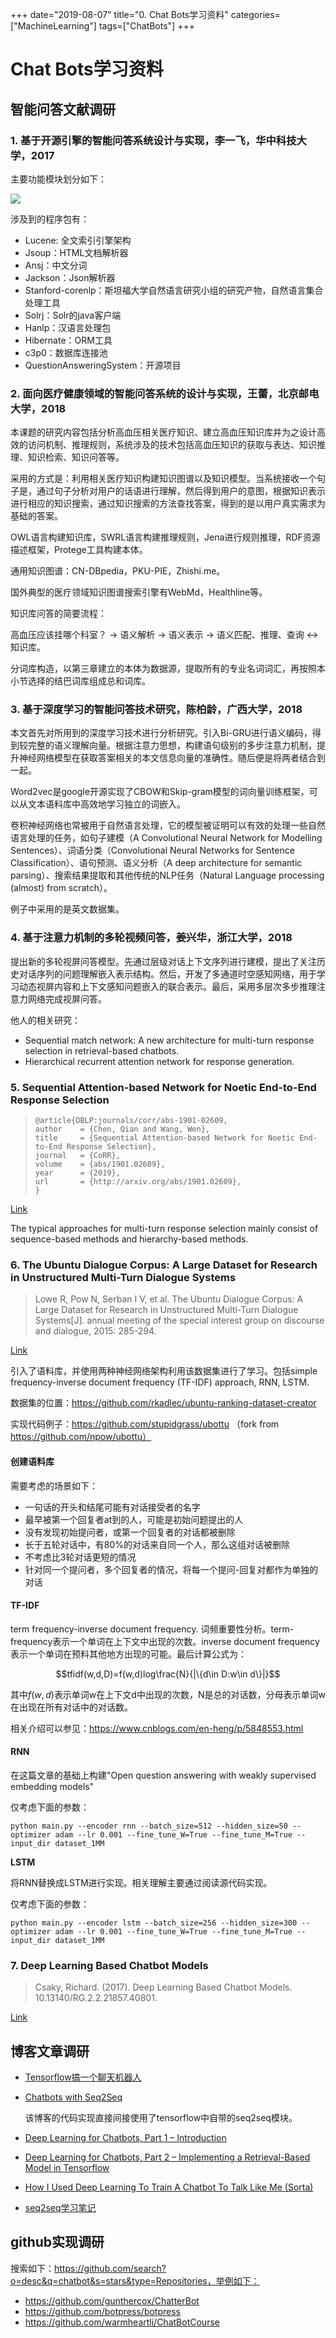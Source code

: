 +++
date="2019-08-07" 
title="0. Chat Bots学习资料"
categories=["MachineLearning"] 
tags=["ChatBots"]
+++

# Chat Bots学习资料

## 智能问答文献调研

### 1. 基于开源引擎的智能问答系统设计与实现，李一飞，华中科技大学，2017

主要功能模块划分如下：

![](/image/question_answer1.png)

涉及到的程序包有：

- Lucene: 全文索引引擎架构
- Jsoup：HTML文档解析器
- Ansj：中文分词
- Jackson：Json解析器
- Stanford-corenlp：斯坦福大学自然语言研究小组的研究产物，自然语言集合处理工具
- Solrj：Solr的java客户端
- Hanlp：汉语言处理包
- Hibernate：ORM工具
- c3p0：数据库连接池
- QuestionAnsweringSystem：开源项目

### 2. 面向医疗健康领域的智能问答系统的设计与实现，王蕾，北京邮电大学，2018

本课题的研究内容包括分析高血压相关医疗知识、建立高血压知识库并为之设计高效的访问机制、推理规则，系统涉及的技术包括高血压知识的获取与表达、知识推理、知识检索、知识问答等。

采用的方式是：利用相关医疗知识构建知识图谱以及知识模型。当系统接收一个句子是，通过句子分析对用户的话语进行理解，然后得到用户的意图，根据知识表示进行相应的知识搜索，通过知识搜索的方法查找答案，得到的是以用户真实需求为基础的答案。

OWL语言构建知识库，SWRL语言构建推理规则，Jena进行规则推理，RDF资源描述框架，Protege工具构建本体。

通用知识图谱：CN-DBpedia，PKU-PIE，Zhishi.me。

国外典型的医疗领域知识图谱搜索引擎有WebMd，Healthline等。

知识库问答的简要流程：

高血压应该挂哪个科室？ -> 语义解析 -> 语义表示 -> 语义匹配、推理、查询 <->  知识库。

分词库构造，以第三章建立的本体为数据源，提取所有的专业名词词汇，再按照本小节选择的结巴词库组成总和词库。

### 3. 基于深度学习的智能问答技术研究，陈柏龄，广西大学，2018

本文首先对所用到的深度学习技术进行分析研究。引入Bi-GRU进行语义编码，得到较完整的语义理解向量。根据注意力思想，构建语句级别的多步注意力机制，提升神经网络模型在获取答案相关的本文信息向量的准确性。随后便是将两者结合到一起。

Word2vec是google开源实现了CBOW和Skip-gram模型的词向量训练框架，可以从文本语料库中高效地学习独立的词嵌入。

卷积神经网络也常被用于自然语言处理，它的模型被证明可以有效的处理一些自然语言处理的任务，如句子建模（A Convolutional Neural Network for Modelling Sentences）、词语分类（Convolutional Neural Networks for Sentence Classification）、语句预测、语义分析（A deep architecture for semantic parsing）、搜索结果提取和其他传统的NLP任务（Natural Language processing (almost) from scratch）。

例子中采用的是英文数据集。

### 4. 基于注意力机制的多轮视频问答，姜兴华，浙江大学，2018

提出新的多轮视屏问答模型。先通过层级对话上下文序列进行建模，提出了关注历史对话序列的问题理解嵌入表示结构。然后，开发了多通道时空感知网络，用于学习动态视屏内容和上下文感知问题嵌入的联合表示。最后，采用多层次多步推理注意力网络完成视屏问答。

他人的相关研究：

- Sequential match network: A new architecture for multi-turn response selection in retrieval-based chatbots.
- Hierarchical recurrent attention network for response generation.

### 5. Sequential Attention-based Network for Noetic End-to-End Response Selection

> ```
> @article{DBLP:journals/corr/abs-1901-02609,
> author    = {Chen, Qian and Wang, Wen},
> title     = {Sequential Attention-based Network for Noetic End-to-End Response Selection},
> journal   = {CoRR},
> volume    = {abs/1901.02609},
> year      = {2019},
> url       = {http://arxiv.org/abs/1901.02609},
> }
> ```

[Link](https://arxiv.org/pdf/1901.02609.pdf)

The typical approaches for multi-turn response selection mainly consist of sequence-based methods and hierarchy-based methods.

### 6. The Ubuntu Dialogue Corpus: A Large Dataset for Research in Unstructured Multi-Turn Dialogue Systems

> Lowe R, Pow N, Serban I V, et al. The Ubuntu Dialogue Corpus: A Large Dataset for Research in Unstructured Multi-Turn Dialogue Systems[J]. annual meeting of the special interest group on discourse and dialogue, 2015: 285-294.

[Link](https://arxiv.org/pdf/1506.08909.pdf)

引入了语料库，并使用两种神经网络架构利用该数据集进行了学习。包括simple frequency-inverse document frequency (TF-IDF) approach, RNN, LSTM.

数据集的位置：https://github.com/rkadlec/ubuntu-ranking-dataset-creator

实现代码例子：https://github.com/stupidgrass/ubottu （fork from https://github.com/npow/ubottu）

#### 创建语料库

需要考虑的场景如下：

- 一句话的开头和结尾可能有对话接受者的名字
- 最早被第一个回复者at到的人，可能是初始问题提出的人
- 没有发现初始提问者，或第一个回复者的对话都被删除
- 长于五轮对话中，有80%的对话来自同一个人，那么这组对话被删除
- 不考虑比3轮对话更短的情况
- 针对同一个提问者，多个回复者的情况，将每一个提问-回复对都作为单独的对话

#### TF-IDF

term frequency-inverse document frequency. 词频重要性分析。term-frequency表示一个单词在上下文中出现的次数。inverse document frequency表示一个单词在预料其他地方出现的可能。最后计算公式为：

$$tfidf(w,d,D)=f(w,d)log\frac{N}{|\{d\in D:w\in d\}|}$$

其中$f(w,d)$表示单词w在上下文d中出现的次数，N是总的对话数，分母表示单词w在出现在所有对话中的对话数。

相关介绍可以参见：https://www.cnblogs.com/en-heng/p/5848553.html

#### RNN

在这篇文章的基础上构建"Open question answering with weakly supervised embedding models"

仅考虑下面的参数：

```
python main.py --encoder rnn --batch_size=512 --hidden_size=50 --optimizer adam --lr 0.001 --fine_tune_W=True --fine_tune_M=True --input_dir dataset_1MM
```

**LSTM**

将RNN替换成LSTM进行实现。相关理解主要通过阅读源代码实现。

仅考虑下面的参数：

```
python main.py --encoder lstm --batch_size=256 --hidden_size=300 --optimizer adam --lr 0.001 --fine_tune_W=True --fine_tune_M=True --input_dir dataset_1MM
```

### 7. Deep Learning Based Chatbot Models

> Csaky, Richard. (2017). Deep Learning Based Chatbot Models. 10.13140/RG.2.2.21857.40801. 

[Link](https://www.researchgate.net/publication/323587007_Deep_Learning_Based_Chatbot_Models)

## 博客文章调研

- [Tensorflow搞一个聊天机器人](https://www.cnblogs.com/LittleHann/p/6426610.html)

- [Chatbots with Seq2Seq](http://complx.me/2016-06-28-easy-seq2seq/)

  该博客的代码实现直接间接使用了tensorflow中自带的seq2seq模块。

- [Deep Learning for Chatbots, Part 1 – Introduction](http://www.wildml.com/2016/04/deep-learning-for-chatbots-part-1-introduction/)

- [Deep Learning for Chatbots, Part 2 – Implementing a Retrieval-Based Model in Tensorflow](http://www.wildml.com/2016/07/deep-learning-for-chatbots-2-retrieval-based-model-tensorflow/)

- [How I Used Deep Learning To Train A Chatbot To Talk Like Me (Sorta)](https://adeshpande3.github.io/How-I-Used-Deep-Learning-to-Train-a-Chatbot-to-Talk-Like-Me)

- [seq2seq学习笔记](https://blog.csdn.net/Jerr__y/article/details/53749693)

## github实现调研

搜索如下：https://github.com/search?o=desc&q=chatbot&s=stars&type=Repositories，举例如下：

- https://github.com/gunthercox/ChatterBot
- https://github.com/botpress/botpress
- https://github.com/warmheartli/ChatBotCourse


